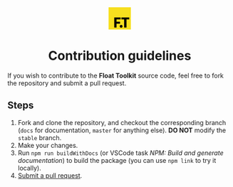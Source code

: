 <div align="center" style="margin-bottom: 0.5rem">
	<img src="https://raw.githubusercontent.com/float-toolkit/core/HEAD/media/ftlogo.svg" width="50" />
</div>

<h1 align="center">Contribution guidelines</h1>

If you wish to contribute to the **Float Toolkit** source code, feel free to fork the repository and submit a pull request.

## Steps

1. Fork and clone the repository, and checkout the corresponding branch (`docs` for documentation, `master` for anything else). **DO NOT** modify the `stable` branch.
1. Make your changes.
1. Run `npm run buildWithDocs` (or VSCode task _NPM: Build and generate documentation_) to build the package (you can use `npm link` to try it locally).
1. [Submit a pull request](https://github.com/float-toolkit/core/compare).
